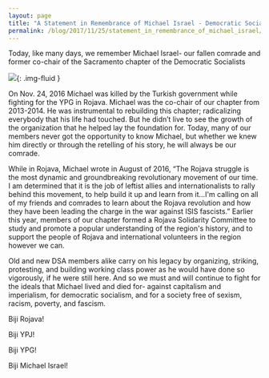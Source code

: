 ```yaml
---
layout: page
title: "A Statement in Remembrance of Michael Israel - Democratic Socialists of America, Sacramento"
permalink: /blog/2017/11/25/statement_in_remembrance_of_michael_israel/
---
```


Today, like many days, we remember Michael Israel- our fallen comrade and former co-chair of the Sacramento chapter of the Democratic Socialists

 ![](michael_israel.jpg){: .img-fluid }



On Nov. 24, 2016 Michael was killed by the Turkish government while fighting for the YPG in Rojava. Michael was the co-chair of our chapter from 2013-2014. He was instrumental to rebuilding this chapter; radicalizing everybody that his life had touched. But he didn’t live to see the growth of the organization that he helped lay the foundation for. Today, many of our members never got the opportunity to know Michael, but whether we knew him directly or through the retelling of his story, he will always be our comrade.





While in Rojava, Michael wrote in August of 2016, “The Rojava struggle is the most dynamic and groundbreaking revolutionary movement of our time. I am determined that it is the job of leftist allies and internationalists to rally behind this movement, to help build it up and learn from it…I'm calling on all of my friends and comrades to learn about the Rojava revolution and how they have been leading the charge in the war against ISIS fascists.” Earlier this year, members of our chapter formed a Rojava Solidarity Committee to study and promote a popular understanding of the region's history, and to support the people of Rojava and international volunteers in the region however we can.





Old and new DSA members alike carry on his legacy by organizing, striking, protesting, and building working class power as he would have done so vigorously, if he were still here. And so we must and will continue to fight for the ideals that Michael lived and died for- against capitalism and imperialism, for democratic socialism, and for a society free of sexism, racism, poverty, and fascism.





Biji Rojava!



Biji YPJ!



Biji YPG!



Biji Michael Israel!


